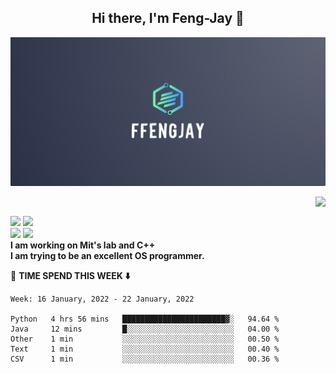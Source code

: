 <h2 align="center"> Hi there, I'm Feng-Jay 👋 </h2>  

![](https://github.com/Feng-Jay/DataStruct/blob/master/Image/1.png)  

<img align="right" src="https://github-readme-stats.vercel.app/api?username=Feng-Jay&show_icons=true&icon_color=CE1D2D&text_color=718096&bg_color=ffffff&hide_title=true" />


&emsp;

![](https://visitor-badge.glitch.me/badge?page_id=Feng-Jay.readme)
![](https://img.shields.io/badge/Concentrate-Cpp-blue)  
![](https://img.shields.io/badge/Rust-primer-orange)
![](https://img.shields.io/badge/Target-OS-9cf)  
**I am working on Mit's lab and C++**  
**I am trying to be an excellent OS programmer.**  


📘 **TIME SPEND THIS WEEK ⬇️**
<!--START_SECTION:waka-->
```text
Week: 16 January, 2022 - 22 January, 2022

Python   4 hrs 56 mins   ███████████████████████▓░   94.64 % 
Java     12 mins         █░░░░░░░░░░░░░░░░░░░░░░░░   04.00 % 
Other    1 min           ░░░░░░░░░░░░░░░░░░░░░░░░░   00.50 % 
Text     1 min           ░░░░░░░░░░░░░░░░░░░░░░░░░   00.40 % 
CSV      1 min           ░░░░░░░░░░░░░░░░░░░░░░░░░   00.36 % 
```
<!--END_SECTION:waka-->
